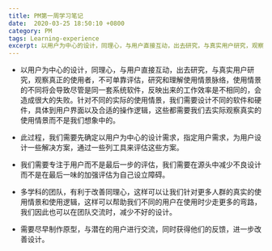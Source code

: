 ```yaml
---
title: PM第一周学习笔记
date:  2020-03-25 18:50:10 +0800
category: PM
tags: Learning-experience
excerpt: 以用户为中心的设计，同理心，与用户直接互动，出去研究，与真实用户研究，观察真正的使用者，不可单靠评估，研究和理解使用情景脉络
---
```


- 以用户为中心的设计，同理心，与用户直接互动，出去研究，与真实用户研究，观察真正的使用者，不可单靠评估，研究和理解使用情景脉络，使用情景的不同将会导致尽管是同一套系统软件，反映出来的工作效率是不相同的，会造成很大的失败。针对不同的实际的使用情景，我们需要设计不同的软件和硬件，具体到用户界面以及合适的操作逻辑，这些都需要我们去实际观察真实的使用情景而不是我们想象中的。
- 此过程，我们需要先确定以用户为中心的设计需求，指定用户需求，为用户设计一些解决方案，通过一些列工具来评估这些方案。

- 我们需要专注于用户而不是最后一步的评估，我们需要在源头中减少不良设计而不是在最后一味的加强评估为自己设立障碍。

- 多学科的团队，有利于改善同理心，这样可以让我们针对更多人群的真实的使用情景和使用逻辑，这样可以帮助我们不同的用户在使用时少走更多的弯路，我们因此也可以在团队交流时，减少不好的设计。

- 需要尽早制作原型，与潜在的用户进行交流，同时获得他们的反馈，进一步改善设计。